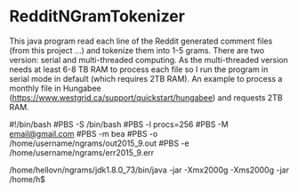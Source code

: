 # RedditNGramTokenizer

This java program read each line of the Reddit generated comment files (from this project ...) and tokenize them into 1-5 grams. There are two version: serial and multi-threaded computing. As the multi-threaded version needs at least 6-8 TB RAM to process each file so I run the program in serial mode in default (which requires 2TB RAM). An example to process a monthly file in Hungabee (https://www.westgrid.ca/support/quickstart/hungabee) and requests 2TB RAM.

#!/bin/bash
#PBS -S /bin/bash
#PBS -l procs=256
#PBS -M email@gmail.com
#PBS -m bea
#PBS -o /home/username/ngrams/out2015_9.out
#PBS -e /home/username/ngrams/err2015_9.err

/home/hellovn/ngrams/jdk1.8.0_73/bin/java -jar -Xmx2000g -Xms2000g -jar /home/h$


